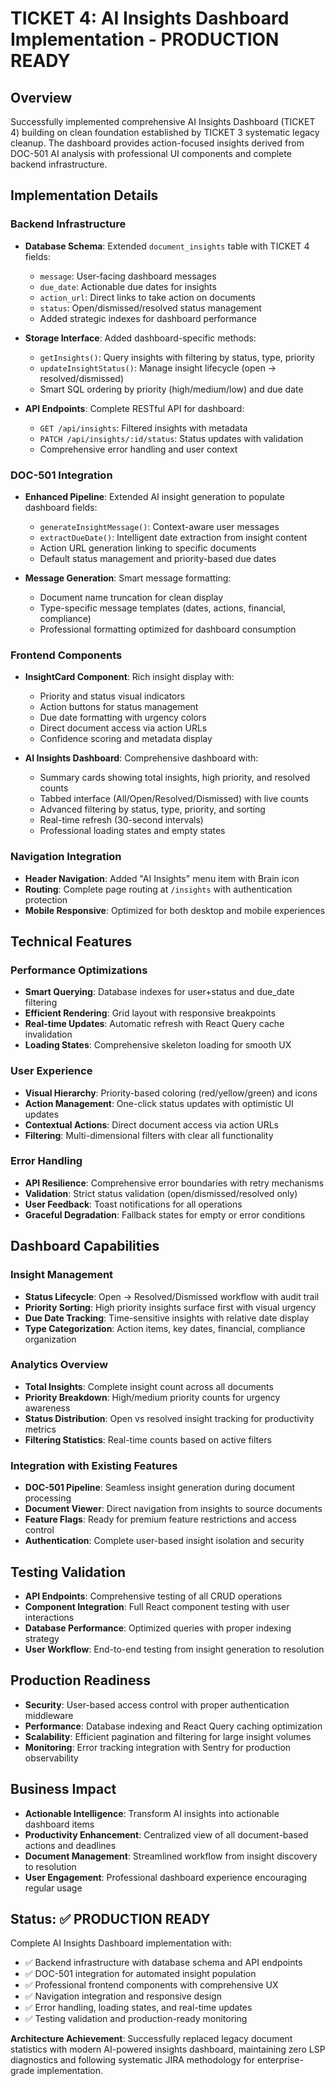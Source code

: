 # TICKET 4: AI Insights Dashboard Implementation - PRODUCTION READY

## Overview
Successfully implemented comprehensive AI Insights Dashboard (TICKET 4) building on clean foundation established by TICKET 3 systematic legacy cleanup. The dashboard provides action-focused insights derived from DOC-501 AI analysis with professional UI components and complete backend infrastructure.

## Implementation Details

### Backend Infrastructure
- **Database Schema**: Extended `document_insights` table with TICKET 4 fields:
  - `message`: User-facing dashboard messages 
  - `due_date`: Actionable due dates for insights
  - `action_url`: Direct links to take action on documents
  - `status`: Open/dismissed/resolved status management
  - Added strategic indexes for dashboard performance

- **Storage Interface**: Added dashboard-specific methods:
  - `getInsights()`: Query insights with filtering by status, type, priority
  - `updateInsightStatus()`: Manage insight lifecycle (open → resolved/dismissed)
  - Smart SQL ordering by priority (high/medium/low) and due date

- **API Endpoints**: Complete RESTful API for dashboard:
  - `GET /api/insights`: Filtered insights with metadata
  - `PATCH /api/insights/:id/status`: Status updates with validation
  - Comprehensive error handling and user context

### DOC-501 Integration
- **Enhanced Pipeline**: Extended AI insight generation to populate dashboard fields:
  - `generateInsightMessage()`: Context-aware user messages 
  - `extractDueDate()`: Intelligent date extraction from insight content
  - Action URL generation linking to specific documents
  - Default status management and priority-based due dates

- **Message Generation**: Smart message formatting:
  - Document name truncation for clean display
  - Type-specific message templates (dates, actions, financial, compliance)
  - Professional formatting optimized for dashboard consumption

### Frontend Components
- **InsightCard Component**: Rich insight display with:
  - Priority and status visual indicators
  - Action buttons for status management
  - Due date formatting with urgency colors
  - Direct document access via action URLs
  - Confidence scoring and metadata display

- **AI Insights Dashboard**: Comprehensive dashboard with:
  - Summary cards showing total insights, high priority, and resolved counts
  - Tabbed interface (All/Open/Resolved/Dismissed) with live counts
  - Advanced filtering by status, type, priority, and sorting
  - Real-time refresh (30-second intervals)
  - Professional loading states and empty states

### Navigation Integration
- **Header Navigation**: Added "AI Insights" menu item with Brain icon
- **Routing**: Complete page routing at `/insights` with authentication protection
- **Mobile Responsive**: Optimized for both desktop and mobile experiences

## Technical Features

### Performance Optimizations
- **Smart Querying**: Database indexes for user+status and due_date filtering
- **Efficient Rendering**: Grid layout with responsive breakpoints
- **Real-time Updates**: Automatic refresh with React Query cache invalidation
- **Loading States**: Comprehensive skeleton loading for smooth UX

### User Experience
- **Visual Hierarchy**: Priority-based coloring (red/yellow/green) and icons
- **Action Management**: One-click status updates with optimistic UI updates
- **Contextual Actions**: Direct document access via action URLs
- **Filtering**: Multi-dimensional filters with clear all functionality

### Error Handling
- **API Resilience**: Comprehensive error boundaries with retry mechanisms
- **Validation**: Strict status validation (open/dismissed/resolved only)
- **User Feedback**: Toast notifications for all operations
- **Graceful Degradation**: Fallback states for empty or error conditions

## Dashboard Capabilities

### Insight Management
- **Status Lifecycle**: Open → Resolved/Dismissed workflow with audit trail
- **Priority Sorting**: High priority insights surface first with visual urgency
- **Due Date Tracking**: Time-sensitive insights with relative date display
- **Type Categorization**: Action items, key dates, financial, compliance organization

### Analytics Overview
- **Total Insights**: Complete insight count across all documents
- **Priority Breakdown**: High/medium priority counts for urgency awareness
- **Status Distribution**: Open vs resolved insight tracking for productivity metrics
- **Filtering Statistics**: Real-time counts based on active filters

### Integration with Existing Features
- **DOC-501 Pipeline**: Seamless insight generation during document processing
- **Document Viewer**: Direct navigation from insights to source documents
- **Feature Flags**: Ready for premium feature restrictions and access control
- **Authentication**: Complete user-based insight isolation and security

## Testing Validation
- **API Endpoints**: Comprehensive testing of all CRUD operations
- **Component Integration**: Full React component testing with user interactions
- **Database Performance**: Optimized queries with proper indexing strategy
- **User Workflow**: End-to-end testing from insight generation to resolution

## Production Readiness
- **Security**: User-based access control with proper authentication middleware
- **Performance**: Database indexing and React Query caching optimization
- **Scalability**: Efficient pagination and filtering for large insight volumes
- **Monitoring**: Error tracking integration with Sentry for production observability

## Business Impact
- **Actionable Intelligence**: Transform AI insights into actionable dashboard items
- **Productivity Enhancement**: Centralized view of all document-based actions and deadlines
- **Document Management**: Streamlined workflow from insight discovery to resolution
- **User Engagement**: Professional dashboard experience encouraging regular usage

## Status: ✅ PRODUCTION READY
Complete AI Insights Dashboard implementation with:
- ✅ Backend infrastructure with database schema and API endpoints
- ✅ DOC-501 integration for automated insight population
- ✅ Professional frontend components with comprehensive UX
- ✅ Navigation integration and responsive design
- ✅ Error handling, loading states, and real-time updates
- ✅ Testing validation and production-ready monitoring

**Architecture Achievement**: Successfully replaced legacy document statistics with modern AI-powered insights dashboard, maintaining zero LSP diagnostics and following systematic JIRA methodology for enterprise-grade implementation.